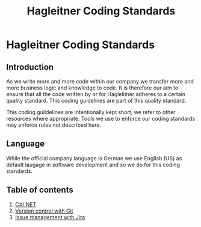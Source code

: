 ﻿---
layout: default
title: Hagleitner Coding Standards
nav_order: 1
permalink: /
---

# Hagleitner Coding Standards

## Introduction
As we write more and more code within our company we transfer more and more business logic and knowledge to
code. It is therefore our aim to ensure that all the code written by or for Haglelitner adheres to a certain quality standard. This coding guidelines are part of this quality standard.

This coding guildelines are intentionally kept short, we refer to other resources where appropriate. Tools we use to enforce our coding standards may enforce rules not described here.

## Language
While the official company language is German we use English (US) as default laugage in software development and so we do for this coding standards.

## Table of contents

1. [C#/.NET](CSharp/CSharp.md)
1. [Version control with Git](Git/Git.md)
1. [Issue management with Jira](Jira/Jira.md)


